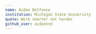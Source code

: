 ```yaml
---
name: Aidan Delfuoco
institution: Michigan State University
quote: Work smarter not harder
github_user: aidannnd
---
```

